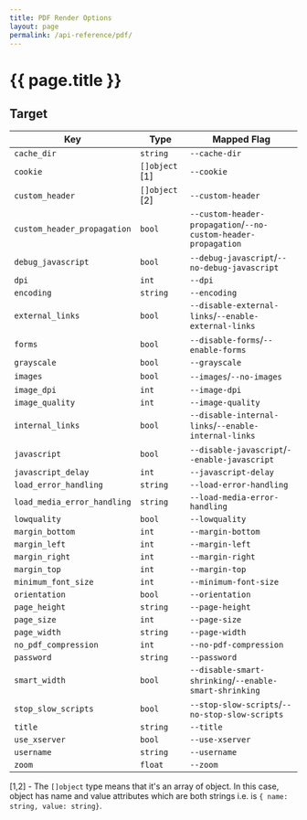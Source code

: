 ```yaml
---
title: PDF Render Options
layout: page
permalink: /api-reference/pdf/
---
```


# {{ page.title }}

## Target

| Key                             | Type               | Mapped Flag             |
|---------------------------------|--------------------|-------------------------|
| `cache_dir`                     | `string`           | `--cache-dir` |
| `cookie`                        | `[]object` [1]     | `--cookie` |
| `custom_header`                 | `[]object` [2]     | `--custom-header` |
| `custom_header_propagation`     | `bool`             | `--custom-header-propagation`/`--no-custom-header-propagation` |
| `debug_javascript`              | `bool`             | `--debug-javascript`/`--no-debug-javascript` |
| `dpi`                           | `int`              | `--dpi` |
| `encoding`                      | `string`           | `--encoding` |
| `external_links`                | `bool`             | `--disable-external-links`/`--enable-external-links` |
| `forms`                         | `bool`             | `--disable-forms`/`--enable-forms` |
| `grayscale`                     | `bool`             | `--grayscale` |
| `images`                        | `bool`             | `--images`/`--no-images` |
| `image_dpi`                     | `int`              | `--image-dpi` |
| `image_quality`                 | `int`              | `--image-quality` |
| `internal_links`                | `bool`             | `--disable-internal-links`/`--enable-internal-links` |
| `javascript`                    | `bool`             | `--disable-javascript`/`--enable-javascript` |
| `javascript_delay`              | `int`              | `--javascript-delay` |
| `load_error_handling`           | `string`           | `--load-error-handling` |
| `load_media_error_handling`     | `string`           | `--load-media-error-handling` |
| `lowquality`                    | `bool`             | `--lowquality` |
| `margin_bottom`                 | `int`              | `--margin-bottom` |
| `margin_left`                   | `int`              | `--margin-left` |
| `margin_right`                  | `int`              | `--margin-right` |
| `margin_top`                    | `int`              | `--margin-top` |
| `minimum_font_size`             | `int`              | `--minimum-font-size` |
| `orientation`                   | `bool`             | `--orientation` |
| `page_height`                   | `string`           | `--page-height` |
| `page_size`                     | `int`              | `--page-size` |
| `page_width`                    | `string`           | `--page-width` |
| `no_pdf_compression`            | `int`              | `--no-pdf-compression` |
| `password`                      | `string`           | `--password` |
| `smart_width`                   | `bool`             | `--disable-smart-shrinking`/`--enable-smart-shrinking` |
| `stop_slow_scripts`             | `bool`             | `--stop-slow-scripts`/`--no-stop-slow-scripts` |
| `title`                         | `string`           | `--title` |
| `use_xserver`                   | `bool`             | `--use-xserver` |
| `username`                      | `string`           | `--username` |
| `zoom`                          | `float`            | `--zoom` |

[1,2] - The `[]object` type means that it's an array of object. In this case,
object has name and value attributes which are both strings i.e. is `{ name:
string, value: string}`.
